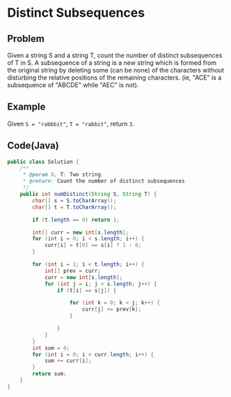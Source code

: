 # Distinct Subsequences

## Problem

Given a string S and a string T, count the number of distinct subsequences of T in S.
A subsequence of a string is a new string which is formed from the original string by deleting some (can be none) of the characters without disturbing the relative positions of the remaining characters. (ie, "ACE" is a subsequence of "ABCDE" while "AEC" is not).

## Example

Given `S = "rabbbit"`, `T = "rabbit"`, return `3`.

## Code(Java)

```java
public class Solution {
    /**
     * @param S, T: Two string.
     * @return: Count the number of distinct subsequences
     */
    public int numDistinct(String S, String T) {
        char[] s = S.toCharArray();
        char[] t = T.toCharArray();

        if (t.length == 0) return 1;

        int[] curr = new int[s.length];
        for (int i = 0; i < s.length; i++) {
            curr[i] = t[0] == s[i] ? 1 : 0;
        }

        for (int i = 1; i < t.length; i++) {
            int[] prev = curr;
            curr = new int[s.length];
            for (int j = i; j < s.length; j++) {
                if (t[i] == s[j]) {

                    for (int k = 0; k < j; k++) {
                        curr[j] += prev[k];
                    }

                }
            }
        }
        int sum = 0;
        for (int i = 0; i < curr.length; i++) {
            sum += curr[i];
        }
        return sum;
    }
}
```
